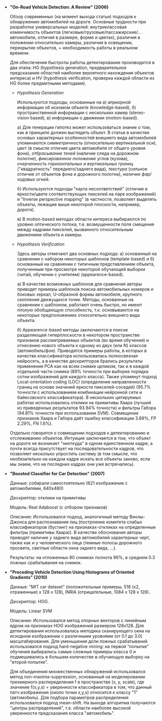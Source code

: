 * __"On-Road Vehicle Detection: A Review" (2006)__

  Обзор современных (на момент выхода статьи) подходов к обнаружению автомобилей на дороге. Основные трудности при разработке универсальных моделей: внутриклассовая изменчивость объектов (легковые/грузовые/пассажирские/... автомобили, отличия в размере, форме и цветах), различия в положении относительно камеры, различия в освещении, перекрытие объектов, + необходимость работы в реальном времени.
  
  Для обеспечения быстроты работы детектирование производится в два этапа: HG (hypothesis generation, предварительное предсказание областей наиболее вероятного нахождения объектов интереса) и HV (hypothesis verification, проверка каждой области из HG более предметными методами).

  *  _Hypothesis Generation_

     Используются подходы, основанные на а) априорной информации об искомом объекте (knowledge-based), б) пространственной информации с нескольких камер (stereo-vision based), в) информации о движении (motion-based).

     а) Для генерации гипотез может использоваться знание о том, как _в принципе_ должен выглядеть объект. В статье в качестве основых характерных особенностей внешнего вида автомобилей упоминаются _симметричность_ (относительно вертикальной оси), _цвет_ (в смысле отличия цвета автомобиля от общего уровня фона), _отбрасывание теней_ (наличие следа на дорожном полотне), _фиксированное положение углов_ (кузова), _очерченность горизонтальных и вертикальных границ_ ("квадратность" переднего/заднего вида), _текстура_ (сильное отличие от объектов фона и дорожного полотна), _наличие фар/ходовых огней_.

     б) Используются подходы "карта несоответствий" (отличие в яркости/цвете соответствующих пикселей на паре изображений) и "Inverse perspective mapping" (в частности, позволяет выделять объекты, лежащие выше некоторой плоскости, например, дороги).

     в) В motion-based методах области интереса выбираются по уровню оптического потока, т.е. возмущенности поля смещения между кадрами пикселей, вызванного относительным движением объекта и камеры.

  * _Hypothesis Verification_

    Здесь авторы отмечают два основных подхода: а) основанный на сравнении с набором некоторых шаблонов (template-based) и б) основанный на сравнении с типичным представлением объекта, полученным при просмотре некоторой обучающей выборки (читай, обучении с учителем) (appearence-based).

    а) В качестве возможных шаблонов для сравнения авторы приводят примеры шаблонов поиска автомобильных номеров и боковых зеркал, U-образной формы автомобиля, крупного скопления движущихся точек. Методы, основанные на сравнении с шаблоном, работают очень быстро, но имеют плохую обобщающую способность, т.к. основываются на некоторых предположениях относительно внешнего вида объекта.

    б) Appearence-based методы заключаются в поиске разделяющей гиперплоскости в некотором пространстве признаков рассматриваемых объектов (во время обучения) и отнесению нового объекта к одному из двух (или N) классов (автомобиль/фон). Приводятся примеры работы, в которых в качестве классификатора использовалась полносвязная нейросеть, а в качестве дескрипторов брались результаты применения PCA как на всем снимке целиком, так и в каждой отдельной части снимка (89% точности при выборке порядка сотни изображений для каждого класса). Также упомянут подход Local-orientation coding (LOC) (определение направленности границ на основе значений яркости пикселей-соседей) (95.7% точности с использованием комбинации нейронной сети и байесовского классификатора). В нескольких цитируемых работах использовались отклики на примитивы Хаара (лучший из приведенных результатов 93.94% точности) и фильтры Габора (94.81% точности при использовании SVM). Совмещение признаков Хаара и Габора даёт ошибку классификации 3.89%, FP 2.29%, FN 1.6%).

  Отдельно говорится о совмещении подходов к детектированию и отслеживанию объектов. Интуиция заключается в том, что объект на дороге не возникает "ниоткуда" в одном единственном кадре, а почти всегда присутствует на последовательности кадров, что позволяет несколько упростить систему (в том смысле, что необязательно на каждом кадре искать все объекты заново, если мы знаем, что на последних кадрах они уже встречались).


* __"Boosted Classifier for Car Detection" (2007)__

  Данные: собирали самостоятельно (621 изображение с автомобилями, 640х480)
  
  Дескриптор: отклики на примитивы
  
  Модель: Real Adaboost (с отбором признаков)
  
  Описание:
  Использовался подход, аналогичный методу Виолы-Джонса для распознавания лиц (построение комитета слабых классификаторов (бустинг) на признаках-откликах на определенные фильтры (примитивы Хаара)). В качестве обоснования авторы приводят наличие у заднего вида автомобилей характерных черт, также как и у человеческого лица (темные полосы дорожного просвета, светлые области окна заднего вида, ...).

  Результаты: на отложенных 80 снимках полнота 96%, в среднем 0.3 ложных срабатывания на снимок.



* __"Preceding Vehicle Detection Using Histograms of Oriented Gradients" (2010)__

  Данные: "MIT car dataset" (положительные примеры, 516 (x2, отраженные) x 128 x 128), INRIA (отрицательные, 1084 x 128 x 128).
  
  Дескриптор: HOG.
  
  Модель: Linear SVM
  
  Описание:
  Использовался метод опорных векторов с линейным ядром на признаках HOG изображений размером 128x128. Для детектирования использовалась методика 
сканирующего окна на исходном изображении с различными уровнями (от 0.1 до 3.0) масштабирования. Для уменьшения доли ложных срабатываний использовался подход hard-negative mining: на первой "попытке" обучения выбирались самые сложные примеры класса 0 и подмешивались в большем количестве в обучающую выборку на "второй попытке". 
 
  Для объединения множественных обнаружений использовался метод non-maxima-suppression, основанный на моделировании трехмерного распеределения f в пространстве (x, y, scale), где значение f(x,y,s) = уверенности классификатора в том, что данный патч изображения (около точки x,y,s) относится к классу "1" (автомобиль). Для подбора параметров распределения использовался подход mean-shift. На выходе алгоритма получаются "центры распределений", т.е. области наиболее высокой уверенности предсказания класса "автомобиль".










